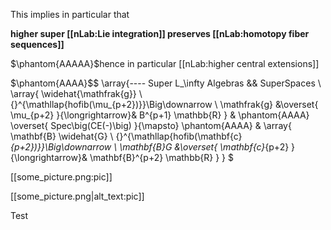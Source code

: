 This implies in particular that

**higher super [[nLab:Lie integration]] preserves [[nLab:homotopy fiber sequences]]**
 
$\phantom{AAAAA}$hence in particular [[nLab:higher central extensions]]

$\phantom{AAAA}$$
  \array{----
  Super L_\infty Algebras && SuperSpaces
  \\
  \array{
    \widehat{\mathfrak{g}}
    \\
    {}^{\mathllap{hofib(\mu_{p+2})}}\Big\downarrow
    \\
    \mathfrak{g}
    &\overset{ \mu_{p+2} }{\longrightarrow}&
    B^{p+1} \mathbb{R}
  }
  &
  \phantom{AAAA}
  \overset{ Spec\big(CE(-)\big) }{\mapsto}
  \phantom{AAAA}
  &
  \array{
    \mathbf{B} \widehat{G}
    \\
    {}^{\mathllap{hofib(\mathbf{c}_{p+2})}}\Big\downarrow
    \\
    \mathbf{B}G
    &\overset{ \mathbf{c}_{p+2} }{\longrightarrow}&
    \mathbf{B}^{p+2} \mathbb{R}
  }
  }
$

[[some_picture.png:pic]]

[[some_picture.png|alt_text:pic]]

Test
